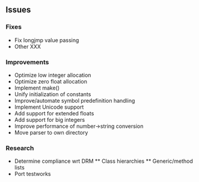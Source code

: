 ## Issues

### Fixes

 * Fix longjmp value passing
 * Other XXX

### Improvements

 * Optimize low integer allocation
 * Optimize zero float allocation
 * Implement make(<generic-function>)
 * Unify initialization of constants
 * Improve/automate symbol predefinition handling
 * Implement Unicode support
 * Add support for extended floats
 * Add support for big integers
 * Improve performance of number->string conversion
 * Move parser to own directory

### Research

 * Determine compliance wrt DRM
 ** Class hierarchies
 ** Generic/method lists
 * Port testworks
